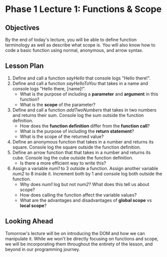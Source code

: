 # Phase 1 Lecture 1: Functions & Scope

## Objectives

By the end of today's lecture, you will be able to define function terminology as well as describe what scope is. You will also know how to code a basic function using normal, anonymous, and arrow syntax.

## Lesson Plan

1. Define and call a function _sayHello_ that console logs "Hello there!".
2. Define and call a function _sayHelloToYou_ that takes in a name and console logs "Hello there, [name]!".
    - What is the purpose of including a **parameter** and **argument** in this function?
    - What is the **scope** of the parameter?
3. Define and call a function _addTwoNumbers_ that takes in two numbers and returns their sum. Console log the sum outside the function definition.
    - How does the **function definition** differ from the **function call**?
    - What is the purpose of including the **return statement**?
    - What is the scope of the returned value?
4. Define an anonymous function that takes in a number and returns its square. Console log the square outside the function definition.
5. Define an arrow function that that takes in a number and returns its cube. Console log the cube outside the function definition.
    - Is there a more efficient way to write this?
6. Assign a variable _num1_ to 3 outside a function. Assign another variable _num2_ to 8 inside it. Increment both by 1 and console log both outside the function.
    - Why does _num1_ log but not _num2_? What does this tell us about scope?
    - How does calling the function affect the variable values?
    - What are the advantages and disadvantages of **global scope** vs **local scope**?

## Looking Ahead

Tomorrow's lecture will be on introducing the DOM and how we can manipulate it. While we won't be directly focusing on functions and scope, we will be incorporating them throughout the entirety of the lesson, and beyond in our programming journey.